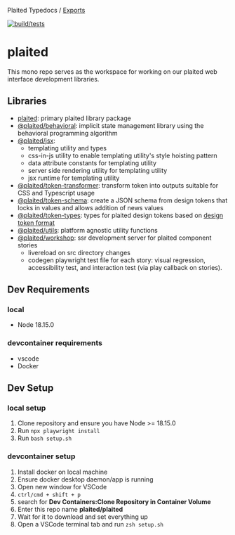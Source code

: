 Plaited Typedocs / [Exports](modules.md)

[![build/tests](https://github.com/plaited/plaited/actions/workflows/check-and-update-typedocs.yml/badge.svg?branch=main)](https://github.com/plaited/plaited/actions/workflows/check-and-update-typedocs.yml)

# plaited

This mono repo serves as the workspace for working on our plaited web interface
development libraries.

## Libraries

- [plaited](libs/plaited/README.md): primary plaited library package
- [@plaited/behavioral](libs/behavioral/README.md): implicit state management
  library using the behavioral programming algorithm
- [@plaited/jsx](libs/jsx/README.md):
  - templating utility and types
  - css-in-js utility to enable templating utility's style hoisting pattern
  - data attribute constants for templating utility
  - server side rendering utility for templating utility
  - jsx runtime for templating utility
- [@plaited/token-transformer](libs/token-transformer/README.md): transform token into outputs suitable for CSS and Typescript usage
- [@plaited/token-schema](libs/token-schema/README.md): create a JSON schema from design tokens that locks in values and allows addition of news values
- [@plaited/token-types](libs/token-types/README.md): types for plaited design tokens based on [design token format](https://design-tokens.github.io/community-group/format/)
- [@plaited/utils](libs/utils/README.md): platform agnostic utility functions
- [@plaited/workshop](libs/workshop/README.md): ssr development server for plaited component stories
  - livereload on src directory changes
  - codegen playwright test file for each story: visual regression, accessibility test, and interaction test (via play callback on stories).

## Dev Requirements

### local
- Node 18.15.0

### devcontainer requirements

- vscode
- Docker

## Dev Setup

### local setup

1. Clone repository and ensure you have Node >= 18.15.0
2. Run `npx playwright install`
3. Run `bash setup.sh`

### devcontainer setup

1. Install docker on local machine
2. Ensure docker desktop daemon/app is running
3. Open new window for VSCode
4. `ctrl/cmd + shift + p`
5. search for **Dev Containers:Clone Repository in Container Volume**
6. Enter this repo name **plaited/plaited**
7. Wait for it to download and set everything up
8. Open a VSCode terminal tab and run `zsh setup.sh`
